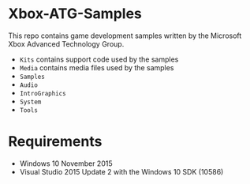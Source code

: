# Xbox-ATG-Samples

This repo contains game development samples written by the Microsoft Xbox Advanced Technology Group.

* ``Kits`` contains support code used by the samples
* ``Media`` contains media files used by the samples
* ``Samples``
 * ``Audio``
 * ``IntroGraphics``
 * ``System``
 * ``Tools``

# Requirements

* Windows 10 November 2015
* Visual Studio 2015 Update 2 with the Windows 10 SDK (10586)
